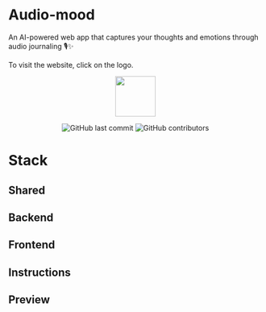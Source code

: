# Audio-mood

An AI-powered web app that captures your thoughts and emotions through audio journaling 🎙️✨

To visit the website, click on the logo.

<a href="https://audio-mood.cloud/">
  <p align="center">
    <img height=80 src="https://raw.githubusercontent.com/marcadrian-it/audio-mood/master/client/public/favicon.ico"/>
  </p>
</a>

<p align="center">
  <img alt="GitHub last commit" src="https://img.shields.io/github/last-commit/marcadrian-it/audio-mood?style=flat-square">
  <img alt="GitHub contributors" src="https://img.shields.io/github/contributors/marcadrian-it/audio-mood?style=flat-square">
</p>

# Stack

## Shared

## Backend

## Frontend

## Instructions

## Preview
